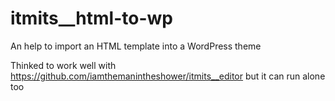 # itmits__html-to-wp
An help to import an HTML template into a WordPress theme

Thinked to work well with https://github.com/iamthemanintheshower/itmits__editor but it can run alone too
